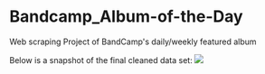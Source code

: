 # Bandcamp_Album-of-the-Day
Web scraping Project of BandCamp's daily/weekly featured album


Below is a snapshot of the final cleaned data set:
![](Users/joel/Desktop/Bandcamp_Album-of-the-Day/images/Dataset.png)
